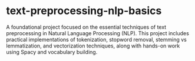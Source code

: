 # text-preprocessing-nlp-basics
A foundational project focused on the essential techniques of text preprocessing in Natural Language Processing (NLP). This project includes practical implementations of tokenization, stopword removal, stemming vs lemmatization, and vectorization techniques, along with hands-on work using Spacy and vocabulary building.
